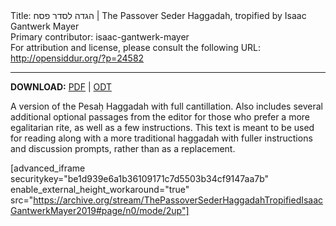 <html>
<head></head>
<body>
Title: הגדה לסדר פסח | The Passover Seder Haggadah, tropified by Isaac Gantwerk Mayer<br />
Primary contributor: isaac-gantwerk-mayer<br />
For attribution and license, please consult the following URL: <a href="http://opensiddur.org/?p=24582">http://opensiddur.org/?p=24582</a>
<p />
<hr />

<strong>DOWNLOAD:</strong> <a href="https://archive.org/download/ThePassoverSederHaggadahTropifiedIsaacGantwerkMayer2019/The%20Passover%20Seder%20Haggadah%20Tropified%20%28Isaac%20Gantwerk%20Mayer%202019%29.pdf">PDF</a> | <a href="https://archive.org/download/ThePassoverSederHaggadahTropifiedIsaacGantwerkMayer2019/The%20Passover%20Seder%20Haggadah%20Tropified%20%28Isaac%20Gantwerk%20Mayer%202019%29.odt">ODT</a>

A version of the Pesaḥ Haggadah with full cantillation. Also includes several additional optional passages from the editor for those who prefer a more egalitarian rite, as well as a few instructions. This text is meant to be used for reading along with a more traditional haggadah with fuller instructions and discussion prompts, rather than as a replacement.

[advanced_iframe securitykey="be1d939e6a1b36109171c7d5503b34cf9147aa7b" enable_external_height_workaround="true" src="https://archive.org/stream/ThePassoverSederHaggadahTropifiedIsaacGantwerkMayer2019#page/n0/mode/2up"]

</body>
</html>